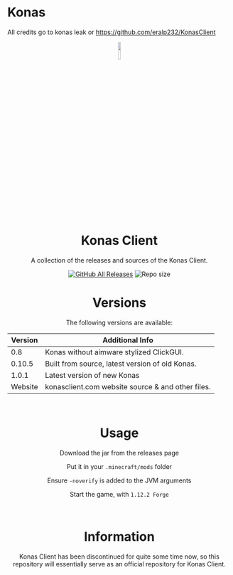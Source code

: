 # Konas
All credits go to konas leak or https://github.com/eralp232/KonasClient

<div align="center">
    <img src ="https://i.imgur.com/QiDjFLC.png" width="10%" height="10%"/>

# Konas Client 
A collection of the releases and sources of the Konas Client.

[![GitHub All Releases](https://img.shields.io/github/downloads/Eralp232/KonasClient/total?style=for-the-badge)](https://github.com/Eralp232/KonasClient/releases)
![Repo size](https://img.shields.io/github/repo-size/Eralp232/KonasClient?style=for-the-badge)
<br/>
# Versions
The following versions are available:

| Version    | Additional Info |
| -------- | ------- |
|0.8|Konas without aimware stylized ClickGUI.|
|0.10.5|Built from source, latest version of old Konas.|
|1.0.1|Latest version of new Konas|
|Website|konasclient.com website source & and other files.|

<br/>

# Usage

Download the jar from the releases page

Put it in your `.minecraft/mods` folder

Ensure `-noverify` is added to the JVM arguments

Start the game, with `1.12.2 Forge`

<br/>

# Information
Konas Client has been discontinued for quite some time now, so this repository will essentially serve as an official
repository for Konas Client. 

<br/>

</div>
